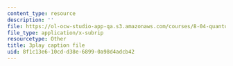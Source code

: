 ```yaml
---
content_type: resource
description: ''
file: https://ol-ocw-studio-app-qa.s3.amazonaws.com/courses/8-04-quantum-physics-i-spring-2016/8f1c13e610cdd38e68990a98d4adcb42_-UgQEHHXTRM.srt
file_type: application/x-subrip
resourcetype: Other
title: 3play caption file
uid: 8f1c13e6-10cd-d38e-6899-0a98d4adcb42
---
```

